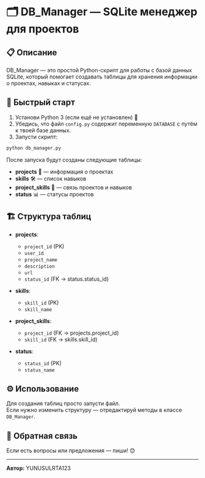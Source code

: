 # 🗂️ DB_Manager — SQLite менеджер для проектов

## 📋 Описание

DB_Manager — это простой Python-скрипт для работы с базой данных SQLite, который помогает создавать таблицы для хранения информации о проектах, навыках и статусах.

## 🚀 Быстрый старт

1. Установи Python 3 (если ещё не установлен) 🐍
2. Убедись, что файл `config.py` содержит переменную `DATABASE` с путём к твоей базе данных.
3. Запусти скрипт:

```bash
python db_manager.py
```

После запуска будут созданы следующие таблицы:
- **projects** 📁 — информация о проектах
- **skills** 🛠️ — список навыков
- **project_skills** 🔗 — связь проектов и навыков
- **status** 📊 — статусы проектов

## 🏗️ Структура таблиц

- **projects**:  
  - `project_id` (PK)  
  - `user_id`  
  - `project_name`  
  - `description`  
  - `url`  
  - `status_id` (FK → status.status_id)

- **skills**:  
  - `skill_id` (PK)  
  - `skill_name`

- **project_skills**:  
  - `project_id` (FK → projects.project_id)  
  - `skill_id` (FK → skills.skill_id)

- **status**:  
  - `status_id` (PK)  
  - `status_name`

## ⚙️ Использование

Для создания таблиц просто запусти файл.  
Если нужно изменить структуру — отредактируй методы в классе `DB_Manager`.

## 💬 Обратная связь

Если есть вопросы или предложения — пиши! 😊

---

**Автор:** YUNUSULRTA123
